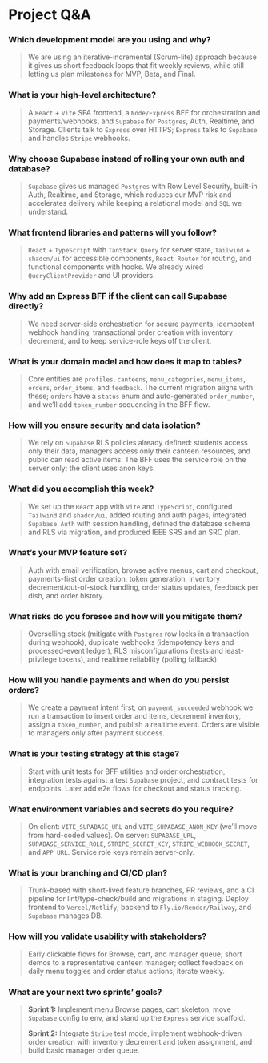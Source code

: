 # Project Q&A

### Which development model are you using and why?
> We are using an iterative-incremental (Scrum-lite) approach because it gives us short feedback loops that fit weekly reviews, while still letting us plan milestones for MVP, Beta, and Final.

### What is your high-level architecture?
> A `React` + `Vite` SPA frontend, a `Node/Express` BFF for orchestration and payments/webhooks, and `Supabase` for `Postgres`, Auth, Realtime, and Storage. Clients talk to `Express` over HTTPS; `Express` talks to `Supabase` and handles `Stripe` webhooks.

### Why choose Supabase instead of rolling your own auth and database?
> `Supabase` gives us managed `Postgres` with Row Level Security, built-in Auth, Realtime, and Storage, which reduces our MVP risk and accelerates delivery while keeping a relational model and `SQL` we understand.

### What frontend libraries and patterns will you follow?
> `React` + `TypeScript` with `TanStack Query` for server state, `Tailwind` + `shadcn/ui` for accessible components, `React Router` for routing, and functional components with hooks. We already wired `QueryClientProvider` and UI providers.

### Why add an Express BFF if the client can call Supabase directly?
> We need server-side orchestration for secure payments, idempotent webhook handling, transactional order creation with inventory decrement, and to keep service-role keys off the client.

### What is your domain model and how does it map to tables?
> Core entities are `profiles`, `canteens`, `menu_categories`, `menu_items`, `orders`, `order_items`, and `feedback`. The current migration aligns with these; `orders` have a `status` enum and auto-generated `order_number`, and we’ll add `token_number` sequencing in the BFF flow.

### How will you ensure security and data isolation?
> We rely on `Supabase` RLS policies already defined: students access only their data, managers access only their canteen resources, and public can read active items. The BFF uses the service role on the server only; the client uses anon keys.

### What did you accomplish this week?
> We set up the `React` app with `Vite` and `TypeScript`, configured `Tailwind` and `shadcn/ui`, added routing and auth pages, integrated `Supabase Auth` with session handling, defined the database schema and RLS via migration, and produced IEEE SRS and an SRC plan.

### What’s your MVP feature set?
> Auth with email verification, browse active menus, cart and checkout, payments-first order creation, token generation, inventory decrement/out-of-stock handling, order status updates, feedback per dish, and order history.

### What risks do you foresee and how will you mitigate them?
> Overselling stock (mitigate with `Postgres` row locks in a transaction during webhook), duplicate webhooks (idempotency keys and processed-event ledger), RLS misconfigurations (tests and least-privilege tokens), and realtime reliability (polling fallback).

### How will you handle payments and when do you persist orders?
> We create a payment intent first; on `payment_succeeded` webhook we run a transaction to insert order and items, decrement inventory, assign a `token_number`, and publish a realtime event. Orders are visible to managers only after payment success.

### What is your testing strategy at this stage?
> Start with unit tests for BFF utilities and order orchestration, integration tests against a test `Supabase` project, and contract tests for endpoints. Later add e2e flows for checkout and status tracking.

### What environment variables and secrets do you require?
> On client: `VITE_SUPABASE_URL` and `VITE_SUPABASE_ANON_KEY` (we’ll move from hard-coded values). On server: `SUPABASE_URL`, `SUPABASE_SERVICE_ROLE`, `STRIPE_SECRET_KEY`, `STRIPE_WEBHOOK_SECRET`, and `APP_URL`. Service role keys remain server-only.

### What is your branching and CI/CD plan?
> Trunk-based with short-lived feature branches, PR reviews, and a CI pipeline for lint/type-check/build and migrations in staging. Deploy frontend to `Vercel/Netlify`, backend to `Fly.io/Render/Railway`, and `Supabase` manages DB.

### How will you validate usability with stakeholders?
> Early clickable flows for Browse, cart, and manager queue; short demos to a representative canteen manager; collect feedback on daily menu toggles and order status actions; iterate weekly.

### What are your next two sprints’ goals?
> **Sprint 1:** Implement menu Browse pages, cart skeleton, move `Supabase` config to env, and stand up the `Express` service scaffold.
>
> **Sprint 2:** Integrate `Stripe` test mode, implement webhook-driven order creation with inventory decrement and token assignment, and build basic manager order queue.